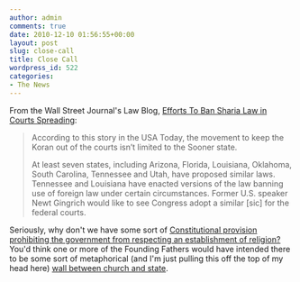 ```yaml
---
author: admin
comments: true
date: 2010-12-10 01:56:55+00:00
layout: post
slug: close-call
title: Close Call
wordpress_id: 522
categories:
- The News
---
```


From the Wall Street Journal's Law Blog, [Efforts To Ban Sharia Law in Courts Spreading](http://blogs.wsj.com/law/2010/12/09/efforts-to-ban-sharia-law-in-courts-spreading/):

> According to this story in the USA Today, the movement to keep the Koran out of the courts isn’t limited to the Sooner state.
>
> At least seven states, including Arizona, Florida, Louisiana, Oklahoma, South Carolina, Tennessee and Utah, have proposed similar laws. Tennessee and Louisiana have enacted versions of the law banning use of foreign law under certain circumstances. Former U.S. speaker Newt Gingrich would like to see Congress adopt a similar [sic] for the federal courts.

Seriously, why don't we have some sort of [Constitutional provision prohibiting the government from respecting an establishment of religion?](http://ratify.constitutioncenter.org/constitution/details_explanation.php?link=122&const=08_amd_01) You'd think one or more of the Founding Fathers would have intended there to be some sort of metaphorical (and I'm just pulling this off the top of my head here) [wall between church and state](http://www.loc.gov/loc/lcib/9806/danpre.html).
